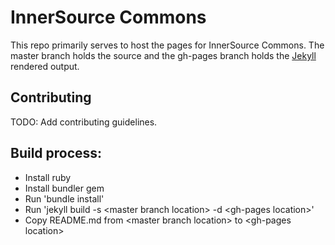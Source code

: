 # InnerSource Commons

This repo primarily serves to host the pages for InnerSource Commons. The master branch holds the source and the gh-pages branch holds the [Jekyll](https://jekyllrb.com/) rendered output.

## Contributing

TODO: Add contributing guidelines.

## Build process:

* Install ruby
* Install bundler gem
* Run 'bundle install'
* Run 'jekyll build -s &lt;master branch location&gt; -d &lt;gh-pages location&gt;'
* Copy README.md from &lt;master branch location&gt; to &lt;gh-pages location&gt;